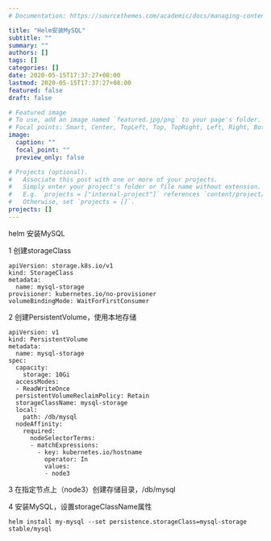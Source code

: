 ```yaml
---
# Documentation: https://sourcethemes.com/academic/docs/managing-content/

title: "Helm安装MySQL"
subtitle: ""
summary: ""
authors: []
tags: []
categories: []
date: 2020-05-15T17:37:27+08:00
lastmod: 2020-05-15T17:37:27+08:00
featured: false
draft: false

# Featured image
# To use, add an image named `featured.jpg/png` to your page's folder.
# Focal points: Smart, Center, TopLeft, Top, TopRight, Left, Right, BottomLeft, Bottom, BottomRight.
image:
  caption: ""
  focal_point: ""
  preview_only: false

# Projects (optional).
#   Associate this post with one or more of your projects.
#   Simply enter your project's folder or file name without extension.
#   E.g. `projects = ["internal-project"]` references `content/project/deep-learning/index.md`.
#   Otherwise, set `projects = []`.
projects: []
---
```


helm 安装MySQL

1 创建storageClass

```
apiVersion: storage.k8s.io/v1
kind: StorageClass
metadata:
  name: mysql-storage
provisioner: kubernetes.io/no-provisioner
volumeBindingMode: WaitForFirstConsumer
```

2 创建PersistentVolume，使用本地存储

```
apiVersion: v1
kind: PersistentVolume
metadata:
  name: mysql-storage
spec:
  capacity:
    storage: 10Gi
  accessModes:
  - ReadWriteOnce
  persistentVolumeReclaimPolicy: Retain
  storageClassName: mysql-storage
  local:
    path: /db/mysql
  nodeAffinity:
    required:
      nodeSelectorTerms:
      - matchExpressions:
        - key: kubernetes.io/hostname
          operator: In
          values:
          - node3
```

3 在指定节点上（node3）创建存储目录，/db/mysql

4 安装MySQL，设置storageClassName属性

```
helm install my-mysql --set persistence.storageClass=mysql-storage stable/mysql
```

